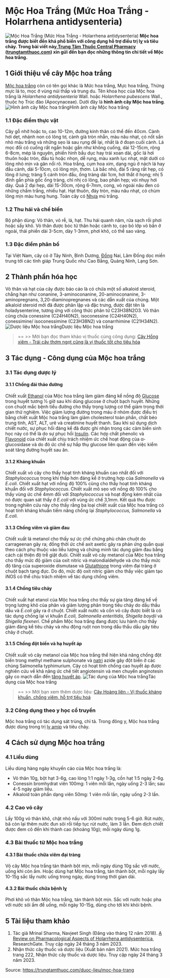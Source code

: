 # Mộc Hoa Trắng (Mức Hoa Trắng - Holarrhena antidysenteria)

![Mộc Hoa Trắng \(Mức Hoa Trắng - Holarrhena antidysenteria\)](https://trungtamthuoc.com/images/others/moc-hoa-trang-1-8165.jpg)
**Mộc hoa trắng được biết đến khá phổ biến với công dụng hỗ trợ điều trị lỵ và tiêu chảy. Trong bài viết này,[Trung Tâm Thuốc Central Pharmacy](https://trungtamthuoc.com/ "Trung Tâm Thuốc Central Pharmacy") ([trungtamthuoc.com](https://trungtamthuoc.com/ "trungtamthuoc.com")) xin gửi đến bạn đọc những thông tin chi tiết về Mộc hoa trắng.**
##  1 Giới thiệu về cây Mộc hoa trắng
[Mộc hoa trắng](https://trungtamthuoc.com/hoat-chat/moc-hoa-trang "Mộc hoa trắng") còn có tên gọi khác là Mức hoa trắng, Mực hoa trắng, Thừng mực lá to, mọc ở vùng núi thấp và trung du.
Tên khoa học của Mộc hoa trắng là _Holarrhena antidysenteria_ Wall. hoặc _Holarrhena pubescens_ Wall., thuộc họ Trúc đào (Apocynaceae). Dưới đây là **hình ảnh cây Mộc hoa trắng**.
![Hình ảnh cây Mộc hoa trắng](https://trungtamthuoc.com/images/item/moc-hoa-trang-2.jpg)Hình ảnh cây Mộc hoa trắng
### 1.1 Đặc điểm thực vật
Cây gỗ nhỡ hoặc to, cao 10-12m, đường kính thân có thể đến 40cm. Cành hơi dẹt, nhánh non có lông tơ, cành già tròn nhẵn, màu nâu nhạt, có nốt sần nhỏ màu trắng và những sẹo lá sau rụng để lại, nhất là ở đoạn cuối cành. Lá mọc đối có cuống rất ngắn hoặc gần như không cuống, dài 12-15cm, rộng 6-8cm, mép lá nguyên, phiến hình bầu dục hay trái xoan dài, gốc lá hơi thuôn hoặc tròn, đầu tù hoặc nhọn, dễ rụng, màu xanh lục nhạt, mặt dưới có lông nhỏ mịn và gân nổi rõ. 
Hoa trắng, cụm hoa xim, dạng ngù ở nách lá hay đầu cành, dài 5-10cm, có lông mịn, thơm. Lá bắc nhỏ, đài 5 răng rất hẹp, có lông ở lưng; tràng 5 cánh tròn đầu, ống tràng dài 1cm, hơi thắt ở họng; nhị 5 đính gần phía gốc ống tràng, chỉ nhị có lông, bao phấn hẹp; vòi nhụy hơi dày. Quả 2 đại hẹp, dài 15-30cm, rộng 6-7mm, cong, vỏ ngoài nâu đen có những chấm trắng, nhiều hạt. Hạt thuôn, đáy tròn, màu nâu nhạt, có chùm lông mịn màu hung hung. Toàn cây có [Nhựa](https://trungtamthuoc.com/hoat-chat/nhua "Nhựa") mủ trắng.
### 1.2 Thu hái và chế biến
Bộ phận dùng: Vỏ thân, vỏ rễ, lá, hạt.
Thu hái quanh năm, rửa sạch rồi phơi hoặc sấy khô. Vỏ thân được bóc từ thân hoặc cành to, cạo bỏ lớp vỏ bần ở ngoài, thái phiến dài 3-5cm, dày 1-3mm, phơi khô, có thể sao vàng.
### 1.3 Đặc điểm phân bố
Tại Việt Nam, cây có ở Tây Ninh, Bình Dương, [Đồng](https://trungtamthuoc.com/hoat-chat/dong "Đồng") Nai, Lâm Đồng dọc miền trung tới các tỉnh giáp Trung Quốc như Cao Bằng, Quảng Ninh, Lạng Sơn.
##  2 Thành phần hóa học
Vỏ thân và hạt của cây được báo cáo là có chứa một số alkaloid steroid, chẳng hạn như conanine, 3-aminoconanine, 20-aminoconanine, 3-aminopregnans, 3,20-diaminopregnanes và các dẫn xuất của chúng. Một alkaloid steroid mới đã được phân lập và đặc trưng, được đặt tên là holadysenterine, tương ứng với công thức phân tử C23H38N2O3. Vỏ thân cũng chứa conessine (C24H40N2), isoconessine (C24H40N2), conessimine/ isoconessimine (C23H38N2) và conarrhimine (C21H34N2).
![Dược liệu Mộc hoa trắng](https://trungtamthuoc.com/images/item/moc-hoa-trang-3.jpg)Dược liệu Mộc hoa trắng
> == >> Mời bạn đọc tham khảo vị thuốc cùng công dụng: [Cây Hồng xiêm - Trái cây thơm ngọt cũng là vị thuốc tốt cho tiêu hóa](https://trungtamthuoc.com/duoc-lieu/hong-xiem)
##  3 Tác dụng - Công dụng của Mộc hoa trắng
### 3.1 Tác dụng dược lý
#### 3.1.1 Chống đái tháo đường
Chiết xuất [Ethanol](https://trungtamthuoc.com/hoat-chat/ethanol "Ethanol") của Mộc hoa trắng làm giảm đáng kể nồng độ [Glucose](https://trungtamthuoc.com/hoat-chat/glucose "Glucose") trong huyết tương ½ giờ sau khi dùng glucose ở chuột bạch huyết. Những con chuột mắc bệnh tiểu đường cho thấy trọng lượng cơ thể giảm trong thời gian thử nghiệm. Việc giảm lượng đường trong máu ở nhóm được điều trị bằng chiết xuất Mộc hoa trắng làm giảm cholesterol toàn phần, chất béo trung tính, AST, ALT, urê và creatinine huyết thanh. Sau khi sử dụng dịch chiết nước, sự phục hồi đáng kể đã được ghi nhận trong các cảm biến sinh học này có thể là do sự phục hồi [Insulin](https://trungtamthuoc.com/hoat-chat/insulin "Insulin"). Các hợp chất phenolic và [Flavonoid](https://trungtamthuoc.com/hoat-chat/flavonoid "Flavonoid") của chiết xuất chịu trách nhiệm ức chế hoạt động của α-glucosidase và do đó ức chế sự hấp thụ glucose liên quan đến việc kiểm soát tăng đường huyết sau ăn.
#### 3.1.2 Kháng khuẩn
Chiết xuất vỏ cây cho thấy hoạt tính kháng khuẩn cao nhất đối với _Staphylococcus_ trong khi thấp hơn đáng kể ở trường hợp của _Salmonella_ và _E.coli_. Chiết xuất hạt với nồng độ 100% cũng cho thấy hoạt tính kháng khuẩn đối với _Staphylococcus_. Chiết xuất mô sẹo với nồng độ 100% cho thấy vùng ức chế 4mm đối với _Staphylococcus_ và hoạt động kém nhất của nó được quan sát thấy ở _E.coli_ với vùng ức chế 3,1mm. Kết quả thu được trong nghiên cứu này cho thấy rằng ba loại chiết xuất của Mộc hoa trắng có hoạt tính kháng khuẩn tiềm năng chống lại _Staphylococcus, Salmonella_ và _E.coli._
#### 3.1.3 Chống viêm và giảm đau
Chiết xuất lá metanol cho thấy sự ức chế chứng phù chân chuột do carrageenan gây ra; đồng thời ức chế axit axetic gây ra phản ứng quằn quại theo cách phụ thuộc vào liều lượng và chứng minh tác dụng giảm đau bằng cách cải thiện độ trễ giật đuôi. Chiết xuất vỏ cây metanol của Mộc hoa trắng cho thấy mức độ giảm của oxit nitric và malondialdehyde và cho thấy mức độ tăng của superoxide dismutase và [Glutathione](https://trungtamthuoc.com/hoat-chat/glutathione "Glutathione") trong viêm đại tràng ở chuột bạch tạng đực. Do đó, mức độ oxit nitric giảm cho thấy việc giảm tạo iNOS có thể chịu trách nhiệm về tác dụng chống viêm. 
#### 3.1.4 Chống tiêu chảy
Chiết xuất hạt etanol của Mộc hoa trắng cho thấy sự gia tăng đáng kể về trọng lượng khô của phân và giảm lượng phân trong tiêu chảy do dầu thầu dầu và _E.coli_ gây ra ở chuột. Chiết xuất nước và cồn vỏ cây được biết là có tác dụng chống lại vi khuẩn _E.coli, Salmonella enteritidis, Shigella boydii_ và _Shigella flexneri_. Chế phẩm Mộc hoa trắng đang được lưu hành cho thấy giảm đáng kể tiêu chảy và nhu động ruột non trong dầu thầu dầu gây tiêu chảy ở chuột. 
#### 3.1.5 Chống đột biến và hạ huyết áp
Chiết xuất vỏ cây metanol của Mộc hoa trắng thể hiện khả năng chống đột biến trong methyl methane sulphonate và [natri](https://trungtamthuoc.com/hoat-chat/natri "natri") azide gây đột biến ở các chủng Salmonella typhimurium. Cây có hoạt tính chống cao huyết áp được nghiên cứu về khả năng ức chế tiết angiotensin và men chuyển anginotesin gây co mạch dẫn đến [tăng huyết áp](https://trungtamthuoc.com/bai-viet/tang-huyet-ap-thong-tin-ve-benh-danh-cho-benh-nhan "tăng huyết áp"). 
![Tác dụng của Mộc hoa trắng](https://trungtamthuoc.com/images/item/moc-hoa-trang-4.jpg)Tác dụng của Mộc hoa trắng
> == >> Mời bạn xem thêm dược liệu: [Cây Hoàng liên - Vị thuốc kháng khuẩn, chống viêm, hỗ trợ tiêu hoá](https://trungtamthuoc.com/duoc-lieu/hoang-lien-81)
### 3.2 Công dụng theo y học cổ truyền
Mộc hoa trắng có tác dụng sát trùng, chỉ tả.
Trong đông y, Mộc hoa trắng được dùng trong trị [lỵ amip](https://trungtamthuoc.com/bai-viet/benh-ly-a-mip "lỵ amip") và tiêu chảy.
##  4 Cách sử dụng Mộc hoa trắng
### 4.1 Liều dùng
Liều dùng hàng ngày khuyến cáo của Mộc hoa trắng là: 
  * Vỏ thân 10g, bột hạt 3-6g, cao lỏng 1:1 ngày 1-3g, cồn hạt 1:5 ngày 2-6g.
  * Conessin bromhydrat viên 100mg: 1 viên mỗi lần, ngày uống 2-3 lần; sau 4-5 ngày giảm liều.
  * Alkaloid toàn phần dạng viên 50mg: 1 viên mỗi lần, ngày uống 2-3 lần.


### 4.2 Cao vỏ cây
Lấy 100g vỏ thân khô, chặt nhỏ nấu với 300ml nước trong 5-6 giờ. Rút nước, bã còn lại thêm nước đun sôi rồi tiếp tục rút nước, làm 3 lần. Đem dịch chiết được đem cô đến khi thành cao (khoảng 10g); mỗi ngày dùng 1g.
### 4.3 Bài thuốc từ Mộc hoa trắng
#### 4.3.1 Bài thuốc chữa viêm đại tràng
Vỏ cây Mộc hoa trắng tán thành bột mịn, mỗi ngày dùng 10g sắc với nước, uống khi còn ấm.
Hoặc dùng hạt Mộc hoa trắng, tán thành bột, mỗi ngày lấy 10-15g sắc lấy nước uống trong ngày, dùng trong thời gian dài.
#### 4.3.2 Bài thuốc chữa bệnh lỵ
Phơi khô vỏ thân Mộc hoa trắng, tán thành bột mịn. Sắc với nước hoặc pha với nước sôi ấm để uống, mỗi ngày 10-15g, dùng cho tới khi khỏi bệnh.
##  5 Tài liệu tham khảo
1. Tác giả Mrinal Sharma, Navjeet Singh (Đăng vào tháng 12 năm 2018). [A Review on Pharmacological Aspects of Holarrhena antidysenterica](https://www.researchgate.net/publication/340376324_A_Review_on_Pharmacological_Aspects_of_Holarrhena_antidysenterica), ResearchGate. Truy cập ngày 24 tháng 3 năm 2023. 
2. Nhận thức cây thuốc và dược liệu (Xuất bản năm 2021). Mức hoa trắng trang 222, Nhận thức cây thuốc và dược liệu. Truy cập ngày 24 tháng 3 năm 2023.


Source: https://trungtamthuoc.com/duoc-lieu/moc-hoa-trang